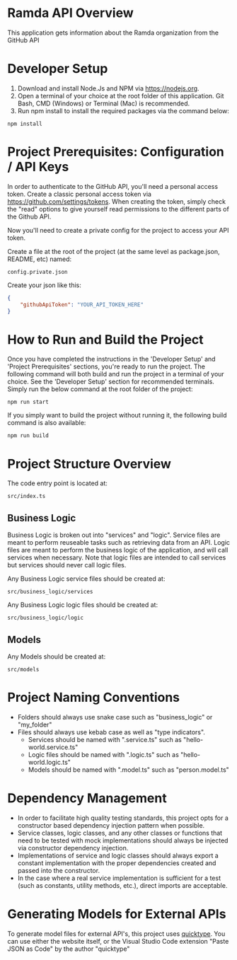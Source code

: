 
# Ramda API Overview
This application gets information about the Ramda organization from the GitHub API

# Developer Setup
1. Download and install Node.Js and NPM via https://nodejs.org.
2. Open a terminal of your choice at the root folder of this application. Git Bash, CMD (Windows) or Terminal (Mac) is recommended.
3. Run npm install to install the required packages via the command below:
```
npm install
```

# Project Prerequisites: Configuration / API Keys
In order to authenticate to the GitHub API, you'll need a personal access token.
Create a classic personal access token via https://github.com/settings/tokens. 
When creating the token, simply check the "read" options to give yourself read permissions to the different parts of the Github API.

Now you'll need to create a private config for the project to access your API token.

Create a file at the root of the project (at the same level as package.json, README, etc) named:
```
config.private.json
```
Create your json like this:
```json
{
    "githubApiToken": "YOUR_API_TOKEN_HERE"
}
```

# How to Run and Build the Project
Once you have completed the instructions in the 'Developer Setup' and 'Project Prerequisites' sections, you're ready to run the project. The following command will both build and run the project in a terminal of your choice. See the 'Developer Setup' section for recommended terminals. Simply run the below command at the root folder of the project:
```
npm run start
```

If you simply want to build the project without running it, the following build command is also available:
```
npm run build
```

# Project Structure Overview
The code entry point is located at:
```
src/index.ts
```

## Business Logic
Business Logic is broken out into "services" and "logic". Service files are meant to perform reuseable tasks such as retrieving data from an API. Logic files are meant to perform the business logic of the application, and will call services when necessary. Note that logic files are intended to call services but services should never call logic files.

Any Business Logic service files should be created at:
```
src/business_logic/services
```

Any Business Logic logic files should be created at:

```
src/business_logic/logic
```

## Models
Any Models should be created at:
```
src/models
```

# Project Naming Conventions
- Folders should always use snake case such as "business_logic" or "my_folder"
- Files should always use kebab case as well as "type indicators".
    - Services should be named with ".service.ts" such as "hello-world.service.ts"
    - Logic files should be named with ".logic.ts" such as "hello-world.logic.ts"
    - Models should be named with ".model.ts" such as "person.model.ts"

# Dependency Management
- In order to facilitate high quality testing standards, this project opts for a constructor based dependency injection pattern when possible.
- Service classes, logic classes, and any other classes or functions that need to be tested with mock implementations should always be injected via constructor dependency injection.
- Implementations of service and logic classes should always export a constant implementation with the proper dependencies created and passed into the constructor.
- In the case where a real service implementation is sufficient for a test (such as constants, utility methods, etc.), direct imports are acceptable.

# Generating Models for External APIs
To generate model files for external API's, this project uses [quicktype](https://quicktype.io/). 
You can use either the website itself, or the Visual Studio Code extension "Paste JSON as Code" by the author "quicktype"